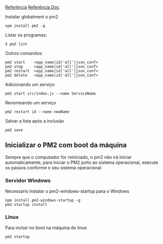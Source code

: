 [Referência](https://www.npmjs.com/package/pm2)
[Referência Doc](https://pm2.keymetrics.io/docs/usage/pm2-doc-single-page/)

Instalar globalment o pm2

```
npm install pm2 -g
```

Listar os programas:

```
$ pm2 list
```

Outros comandos:

```
pm2 start    <app_name|id|'all'|json_conf>
pm2 stop     <app_name|id|'all'|json_conf>
pm2 restart  <app_name|id|'all'|json_conf>
pm2 delete   <app_name|id|'all'|json_conf>
```

Adicionando um serviço
```
pm2 start src/index.js --name ServicoName
```

Renomeando um serviço
```
pm2 restart id --name newName
```

Salvar a lista após a inclusão

```
pm2 save
```

## Inicializar o PM2 com boot da máquina

Sempre que o computador for reiniciado, o pm2 não irá iniciar automaticamente, para iniciar o PM2 junto ao sistema operacional, execute os passos conforme o seu sistema operacional


### Servidor Windows

Necessário instalar o pm2-windows-startup para o Windows
```
npm install pm2-windows-startup -g
pm2-startup install
```

### Linux

Para incluir no boot na máquina do linux

```
pm2 startup
```

